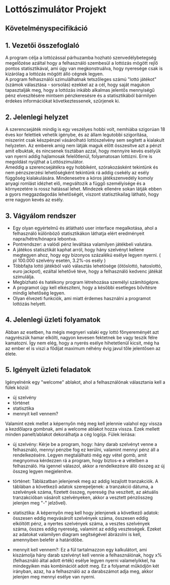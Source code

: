 ﻿# Lottószimulátor Projekt

## Követelményspecifikáció

## 1. Vezetői összefoglaló

A program célja a lottózással párhuzamba
hozható szenvedélybetegség megelőzése azáltal hogy a felhasználó szembesül a lottózás mögött rejlő pontos statisztikával, ami úgy van megkonstruálva, hogy nyeresége csak is kizárólag a lottózás mögött álló cégnek legyen.<br>
A program felhasználói szimulálhatnak 
tetszőleges számú "lottó játékot" (számok választása - sorsolás) ezekkel az a cél, hogy
saját magukon tapasztalják meg, hogy a lottózás inkább alkalmas jelentős
mennyiségű pénz elveszítésére mintsem pénzkeresésre és a statisztikából bármilyen érdekes információkat következtessenek, szűrjenek ki.  


## 2. Jelenlegi helyzet

A szerencsejáték mindig is egy veszélyes hobbi volt, nemhiába szigorúan
18 éves kor felettiek vehetik igénybe, és az állam legutobbi szigorítása, miszerint
csak készpénzel vásárolható lottószelvény sem segített a kialakult helyzeten. Az emberek amíg nem látják maguk előtt összesítve azt a pénzt amit elbuktak, és nincsenek tisztában azzal, hogy mennyire kevés esélyük van nyerni addig hajlamosak felelőtlenül, folyamatosan lottózni. Erre is megoldást nyújthat a Lottószimulátor. <br>
Ameddig a szerencsejátékra egy hobbiként, szórakozásként tekintünk 
és nem pénzszerzési lehetőségként tekintünk rá addig csekély 
az esély függőség kialakulására. Mindenesetre a kóros játékszenvedély 
komoly anyagi romlást idézhet elő, megváltozik a függő személyisége és a 
környezetére is rossz hatással lehet. Mindezek ellenére sokan látják ebben a gyors 
meggazdagodás lehetőségét, viszont statisztikailag látható, hogy erre nagyon kevés az esély.


## 3. Vágyálom rendszer

* Egy olyan egyértelmű és átlátható user interface megalkotása, ahol a 
 felhasználó különböző statisztikákon láthatja elért eredményeit 
 napra/hétre/hónapra lebontva.
* Pontrendszer: a valódi pénz leváltása valamilyen játékbeli valutára.
* A játékos statisztikát kaphat arról, hogy hány szelvényt kellene megtegyen
 ahoz, hogy egy bizonyos százalékú esélye legyen nyerni. ( pl 100.000 szelvény esetén, 3.2%-os esély )
* Többfajta lottó játékból való választás lehetösége (ötöslottó, hatoslottó, euro jackpot),
 ezáltal lehetővé téve, hogy a felhasználó kedvenc játékát szimulálja.
* Megbízható és hatékony program létrehozása személyi számítógépre.
* A programot úgy kell elkészíteni, hogy a későbbi esetleges bővítésre mindig lehetőség legyen.
* Olyan élvezeti funkciók, ami miatt érdemes használni a programot lottózás helyett. 

## 4. Jelenlegi üzleti folyamatok

Abban az esetben, ha mégis megnyeri valaki egy lottó főnyereményét azt nagyrészük hamar
elkölti, nagyon kevesen fektetnek be vagy teszik félre kamatozni. Így nem elég, hogy a
nyerés esélye hihetetlenül kicsit, még ha az ember el is viszi a fődíjat maximum néhény
évig javul tőle jelentősen az élete. 

## 5. Igényelt üzleti feladatok

Igényelnénk egy "welcome" ablakot, ahol a felhasználónak választania kell 
a fülek közül: 
* új szelvény
* történet
* statisztika
* mennyit kell vennem?

Valamint ezek mellet a képernyőn még meg kell jelennie valahol egy vissza a
kezdőlapra gombnak, ami a welcome ablakot hozza vissza. Ezek mellett minden 
panelt/ablakot dekorálhatja a cég logója.
Fülek leírása:
* új szelvény:
 Kérje be a program, hogy: hány darab szelvényt venne a felhasználó, mennyi pénzbe fog ez kerülni, valamint mennyi pénz áll a rendelkezésére. Legyen megtalálható még egy vétel gomb, amit megnyomva kérdezzen rá a program, hogy biztos-e a vételben a felhasználó. Ha igennel válaszol, akkor a rendelkezésre álló összeg az új összeg legyen megjelenítve.

* történet: Táblázatban jelenjenek meg az addig lezajlott tranzakciók. A táblában a következő
adatok szerepeljenek: a tranzakció dátuma, a szelvények száma, fizetett összeg,
nyereség (ha veszített, az aktuális tranzakcióban vásárolt szelvényeken, akkor 
a vesztett pénzösszeg jelenjen meg "-" jelzővel).

* statisztika:
A képernyőn meg kell hogy jelenjenek a következő adatok: összesen eddig
megvásárolt szelvények száma, összesen eddig elköltött pénz, a nyertes szelvények
száma, a vesztes szelvények száma, összes eddig nyereség, valamint az eddig veszteségek.
Ezeket az adatokat valamilyen diagram segítségével ábrázolni is kell, amennyiben 
belefér a határidőbe.

* mennyit kell vennem?:
Ez a fül tartalmazzon egy kalkulátort, ami kiszámolja hány darab szelvényt
kell vennie a felhasználónak, hogy x% (felhasználó által adott érték) esélye
legyen nyerni valamelyikkel, ha mindegyiken más kombinációt adott meg.
Ez a folyamat működjön két irányban, azaz, ha a felhasználó az a darabszámot
adja meg, akkor jelenjen meg mennyi esélye van nyerni.
